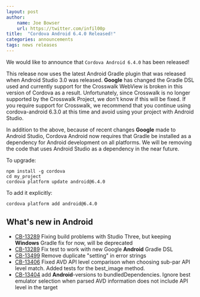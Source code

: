 ```yaml
---
layout: post
author:
    name: Joe Bowser
    url: https://twitter.com/infil00p
title:  "Cordova Android 6.4.0 Released!"
categories: announcements
tags: news releases
---
```


We would like to announce that `Cordova Android 6.4.0` has been released! 

This release now uses the latest Android Gradle plugin that was released when Android Studio 3.0 was released.  **Google** has changed the Gradle DSL used and currently support for the Crosswalk WebView is broken in this version of Cordova as a result.  Unfortunately, since Crosswalk is no longer supported by the Crosswalk Project, we don't know if this will be fixed.  If you require support for Crosswalk, we recommend that you continue using cordova-android 6.3.0 at this time and avoid using your project with Android Studio.

In addition to the above, because of recent changes **Google** made to Android Studio, Cordova Android now requires that Gradle be installed as a dependency for Android development on all platforms. We will be removing the code that uses Android Studio as a dependency in the near future.

To upgrade:

    npm install -g cordova
    cd my_project
    cordova platform update android@6.4.0

To add it explicitly:

    cordova platform add android@6.4.0

<!--more-->
## What's new in Android
* [CB-13289](https://issues.apache.org/jira/browse/CB-13289) Fixing build problems with Studio Three, but keeping **Windows** Gradle fix for now, will be deprecated
* [CB-13289](https://issues.apache.org/jira/browse/CB-13289) Fix test to work with new Google **Android** Gradle DSL
* [CB-13499](https://issues.apache.org/jira/browse/CB-13499) Remove duplicate "setting" in error strings
* [CB-13406](https://issues.apache.org/jira/browse/CB-13406) Fixed AVD API level comparison when choosing sub-par API level match. Added tests for the best_image method.
* [CB-13404](https://issues.apache.org/jira/browse/CB-13404) add **Android**-versions to bundledDependencies. Ignore best emulator selection when parsed AVD information does not include API level in the target
